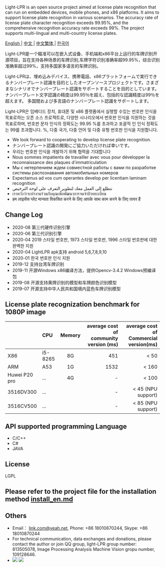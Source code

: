 
Light-LPR is an open source project aimed at license plate recognition that can run on embedded devices, mobile phones, and x86 platforms. It aims to support license plate recognition in various scenarios. The accuracy rate of license plate character recognition exceeds 99.95%, and the comprehensive recognition accuracy rate exceeds 99%. The project supports multi-lingual and multi-country license plates.

 [ English ](en.md) | [ 中文 ](cn-zh.md) | [ 中文繁体 ](cn-tw.md)| [ 한국어 ](kr.md) 

Light-LPR是一个瞄准可以在嵌入式设备、手机端和x86平台上运行的车牌识别开源项目，旨在支持各种场景的车牌识别,车牌字符识别准确率超99.95%，综合识别准确率超过99%，支持多国家多语言的车牌识别。

Light-LPRは、埋め込みデバイス、携帯電話、x86プラットフォームで実行できるナンバープレート認識を目的としたオープンソースプロジェクトです。さまざまなシナリオでナンバープレート認識をサポートすることを目的としています。ナンバープレート文字認識の精度は99.95％を超え、包括的な認識精度は99％を超えます。 多国間および多言語のナンバープレート認識をサポートします。

Light-LPR은 임베디드 장치, 휴대폰 및 x86 플랫폼에서 실행할 수있는 번호판 인식을 목표로하는 오픈 소스 프로젝트로, 다양한 시나리오에서 번호판 인식을 지원하는 것을 목표로하며, 번호판 문자 인식의 정확도는 99.95 %를 초과하고 포괄적 인 인식 정확도는 99를 초과합니다. %, 다중 국가, 다중 언어 및 다중 유형 번호판 인식을 지원합니다.

- We look forward to cooperating to develop license plate recognition.
- ナンバープレート認識の開発にご協力いただければ幸いです。
- 우리는 번호판 인식을 개발하기 위해 협력을 기대합니다
- Nous sommes impatients de travailler avec vous pour développer la reconnaissance des plaques d'immatriculation
- Мы с нетерпением ждем совместной работы с вами по разработке системы распознавания автомобильных номеров
- Expectamus ad vos cum operantes develop per licentiam laminam recognition
- نتطلع إلى العمل معك لتطوير التعرف على لوحة الترخيص
- เราหวังว่าจะทำงานร่วมกับคุณเพื่อพัฒนาการจดจำป้ายทะเบียน
- हम लाइसेंस प्लेट मान्यता विकसित करने के लिए आपके साथ काम करने के लिए तत्पर हैं

## Change Log 
- 2020-08 第三代硬件识别引擎
- 2020-06 第三代识别引擎
- 2020-04 2019 스타일 번호판, 1973 스타일 번호판, 1996 스타일 번호판에 대한 완벽한 지원
- 2020-04 LightLPR apk支持 android 5,6,7,8,9,10
- 2020-01 한국 번호판 인식 지원
- 2019-12 支持台湾车牌识别
- 2019-11 开源Windows x86编译方法，提供Opencv-3.4.2 Windows预编译包
- 2019-08 开源支持黄牌识别的模型和车牌颜色识别模型
- 2019-07 开源支持中华人民共和国境内蓝色车牌识别模型

## License plate recognization benchmark for 1080P image

|       | CPU     |  Memory  | average cost of community version (ms)   |  average cost of Commercial version(ms) |
| :-------- | :-----    | :----:  | ----:  | ----:  |
| X86  | i5-8265   |  8G    | 451 | < 50  |
| ARM  | A53       | 1G    | 1532| < 160 |
| Huwei P20 pro| ... | 4G | - |  < 100 |
| 3516DV300 | ... |  | - |  < 45 (NPU support) |
| 3516CV500 | ... |  | - | < 85 (NPU support) |

## API supported programming Language
- C/C++
- C#
- JAVA

## License
LGPL

## Please refer to the project file for the installation method [install_en.md](install_en.md)
## Others
- Email： link.com@yeah.net, Phone: +86 18010870244,  Skype: +86 18010870244
- For technical communication, data exchanges and donations, please contact the author or join QQ group, light-LPR group number: 813505078, Image Processing Analysis Machine Vision gropu number, 109128646.
- ![](light-LPR.png) ![](109128646.png) 
